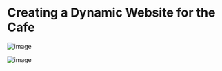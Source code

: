 # Creating a Dynamic Website for the Cafe

![image](https://user-images.githubusercontent.com/126258837/229767299-197a34f1-9c02-444f-bae0-647233f0a1c5.png)

![image](https://user-images.githubusercontent.com/126258837/229767441-42780323-0568-4537-b3ef-2200c03ea11f.png)
